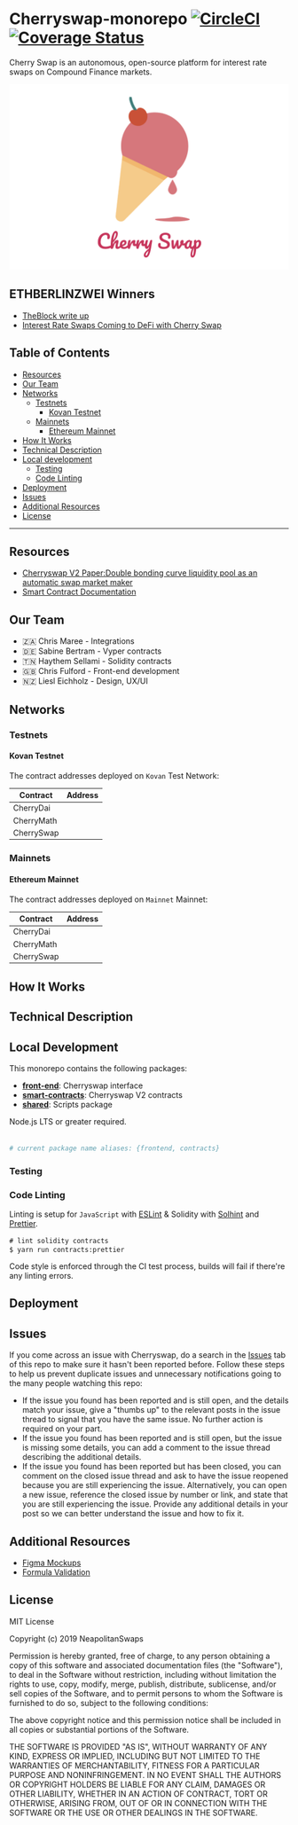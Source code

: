 # Cherryswap-monorepo [![CircleCI](https://circleci.com/gh/NeapolitanSwaps/CherrySwap/tree/master.svg?style=svg)](https://circleci.com/gh/NeapolitanSwaps/CherrySwap/tree/master) [![Coverage Status](https://coveralls.io/repos/github/NeapolitanSwaps/CherrySwap/badge.svg?branch=master)](https://coveralls.io/github/NeapolitanSwaps/CherrySwap?branch=master)

Cherry Swap is an autonomous, open-source platform for interest rate swaps on Compound Finance markets.

![](./additionalResources/ScreenImage2.png)

## ETHBERLINZWEI Winners

- [TheBlock write up](https://www.theblockcrypto.com/genesis/38113/ethberlin-interest-rate-hackathon-projects)
- [Interest Rate Swaps Coming to DeFi with Cherry Swap](https://cryptobriefing.com/interest-rate-swaps-coming-defi-cherry-swap/)

## Table of Contents

- [Resources](#resources)
- [Our Team](#our-team)
- [Networks](#networks)
  - [Testnets](#testnets)
    - [Kovan Testnet](#kovan-testnet)
  - [Mainnets](#mainnets)
    - [Ethereum Mainnet](#ethereum-mainnet)
- [How It Works](#how-it-works)
- [Technical Description](#technical-description)
- [Local development](#local-development)
    - [Testing](#testing)
    - [Code Linting](#code-linting)
- [Deployment](#deployment)
- [Issues](#issues)
- [Additional Resources](#additional-resources)
- [License](#license)

---

## Resources

- [Cherryswap V2 Paper:Double bonding curve liquidity pool as an automatic swap market maker](https://www.notion.so/neapolitan/Double-bonding-curve-liquidity-pool-as-an-automatic-swap-market-maker-e6f2eb5001244ed89832789e07e1ca71)
- [Smart Contract Documentation](docs/contract-specs/CherrySwap.md)

## Our Team

* 🇿🇦 Chris Maree - Integrations
* 🇩🇪 Sabine Bertram - Vyper contracts
* 🇹🇳 Haythem Sellami - Solidity contracts
* 🇬🇧 Chris Fulford - Front-end development
* 🇳🇿 Liesl Eichholz - Design, UX/UI

## Networks

### Testnets

#### Kovan Testnet

The contract addresses deployed on `Kovan` Test Network:

| Contract      | Address                                                                                                                       |
| ------------- | ----------------------------------------------------------------------------------------------------------------------------- |
| CherryDai     | []()                                                                                                                          |
| CherryMath    | []()                                                                                                                          |
| CherrySwap    | []()                                                                                                                          |

### Mainnets

#### Ethereum Mainnet

The contract addresses deployed on `Mainnet` Mainnet:

| Contract      | Address                                                                                                                       |
| ------------- | ----------------------------------------------------------------------------------------------------------------------------- |
| CherryDai     | []()                                                                                                                          |
| CherryMath    | []()                                                                                                                          |
| CherrySwap    | []()                                                                                                                          |

## How It Works

## Technical Description

## Local Development

This monorepo contains the following packages:

- **[front-end](packages/front-end)**: Cherryswap interface
- **[smart-contracts](packages/smart-contracts)**: Cherryswap V2 contracts
- **[shared](packages/shared)**: Scripts package

Node.js LTS or greater required.

```bash

# current package name aliases: {frontend, contracts}
```

### Testing

### Code Linting

Linting is setup for `JavaScript` with [ESLint](https://eslint.org) & Solidity with [Solhint](https://protofire.github.io/solhint/) and [Prettier](https://prettier.io/).

    # lint solidity contracts
    $ yarn run contracts:prettier

Code style is enforced through the CI test process, builds will fail if there're any linting errors.

## Deployment

## Issues

If you come across an issue with Cherryswap, do a search in the [Issues](https://github.com/NeapolitanSwaps/CherrySwap/issues) tab of this repo to make sure it hasn't been reported before. Follow these steps to help us prevent duplicate issues and unnecessary notifications going to the many people watching this repo:

- If the issue you found has been reported and is still open, and the details match your issue, give a "thumbs up" to the relevant posts in the issue thread to signal that you have the same issue. No further action is required on your part.
- If the issue you found has been reported and is still open, but the issue is missing some details, you can add a comment to the issue thread describing the additional details.
- If the issue you found has been reported but has been closed, you can comment on the closed issue thread and ask to have the issue reopened because you are still experiencing the issue. Alternatively, you can open a new issue, reference the closed issue by number or link, and state that you are still experiencing the issue. Provide any additional details in your post so we can better understand the issue and how to fix it.

## Additional Resources

* [Figma Mockups]()
* [Formula Validation]()

## License

MIT License

Copyright (c) 2019 NeapolitanSwaps

Permission is hereby granted, free of charge, to any person obtaining a copy
of this software and associated documentation files (the "Software"), to deal
in the Software without restriction, including without limitation the rights
to use, copy, modify, merge, publish, distribute, sublicense, and/or sell
copies of the Software, and to permit persons to whom the Software is
furnished to do so, subject to the following conditions:

The above copyright notice and this permission notice shall be included in all
copies or substantial portions of the Software.

THE SOFTWARE IS PROVIDED "AS IS", WITHOUT WARRANTY OF ANY KIND, EXPRESS OR
IMPLIED, INCLUDING BUT NOT LIMITED TO THE WARRANTIES OF MERCHANTABILITY,
FITNESS FOR A PARTICULAR PURPOSE AND NONINFRINGEMENT. IN NO EVENT SHALL THE
AUTHORS OR COPYRIGHT HOLDERS BE LIABLE FOR ANY CLAIM, DAMAGES OR OTHER
LIABILITY, WHETHER IN AN ACTION OF CONTRACT, TORT OR OTHERWISE, ARISING FROM,
OUT OF OR IN CONNECTION WITH THE SOFTWARE OR THE USE OR OTHER DEALINGS IN THE
SOFTWARE.
